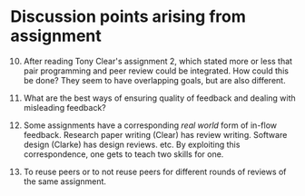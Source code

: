 # Discussion points arising from assignment

10. After reading Tony Clear's assignment 2, which stated more or less that pair programming 
and peer review could be integrated. How could this be done? They seem to have overlapping 
goals, but are also different.

231. What are the best ways of ensuring quality of feedback and dealing with misleading feedback?

232. Some assignments have a corresponding _real world_ form of in-flow feedback. Research paper
writing (Clear) has review writing. Software design (Clarke) has design reviews. etc. By exploiting
this correspondence, one gets to teach two skills for one.

0. To reuse peers or to not reuse peers for different rounds of reviews of the same assignment.


